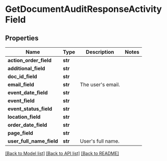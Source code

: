 # GetDocumentAuditResponseActivityField


## Properties
Name | Type | Description | Notes
------------ | ------------- | ------------- | -------------
**action_order_field** | **str** |  | 
**additional_field** | **str** |  | 
**doc_id_field** | **str** |  | 
**email_field** | **str** | The user&#39;s email. | 
**event_date_field** | **str** |  | 
**event_field** | **str** |  | 
**event_status_field** | **str** |  | 
**location_field** | **str** |  | 
**order_date_field** | **str** |  | 
**page_field** | **str** |  | 
**user_full_name_field** | **str** | User&#39;s full name. | 

[[Back to Model list]](../README.md#documentation-for-models) [[Back to API list]](../README.md#documentation-for-api-endpoints) [[Back to README]](../README.md)


